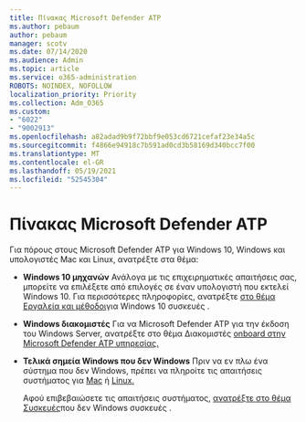 ```yaml
---
title: Πίνακας Microsoft Defender ATP
ms.author: pebaum
author: pebaum
manager: scotv
ms.date: 07/14/2020
ms.audience: Admin
ms.topic: article
ms.service: o365-administration
ROBOTS: NOINDEX, NOFOLLOW
localization_priority: Priority
ms.collection: Adm_O365
ms.custom:
- "6022"
- "9002913"
ms.openlocfilehash: a82adad9b9f72bbf9e053cd6721cefaf23e34a5c
ms.sourcegitcommit: f4866e94918c7b591ad0cd3b58169d340bcc7f00
ms.translationtype: MT
ms.contentlocale: el-GR
ms.lasthandoff: 05/19/2021
ms.locfileid: "52545304"
---
```

# <a name="onboarding-microsoft-defender-atp"></a>Πίνακας Microsoft Defender ATP

Για πόρους στους Microsoft Defender ATP για Windows 10, Windows και υπολογιστές Mac και Linux, ανατρέξτε στα θέμα: 

- **Windows 10 μηχανών** Ανάλογα με τις επιχειρηματικές απαιτήσεις σας, μπορείτε να επιλέξετε από επιλογές σε έναν υπολογιστή που εκτελεί Windows 10. Για περισσότερες πληροφορίες, ανατρέξτε [στο θέμα Εργαλεία και μέθοδοι](/windows/security/threat-protection/microsoft-defender-atp/configure-endpoints)για Windows 10 συσκευές . 

- **Windows διακομιστές** Για να Microsoft Defender ATP για την έκδοση του Windows Server, ανατρέξτε στο θέμα Διακομιστές [onboard στην Microsoft Defender ATP υπηρεσίας.](/windows/security/threat-protection/microsoft-defender-atp/configure-server-endpoints)

- **Τελικά σημεία Windows που δεν Windows**  Πριν να εν πλω ένα σύστημα που δεν Windows, πρέπει να πληροίτε τις απαιτήσεις συστήματος για [Mac](/windows/security/threat-protection/microsoft-defender-atp/microsoft-defender-atp-mac#system-requirements) ή [Linux.](/windows/security/threat-protection/microsoft-defender-atp/microsoft-defender-atp-linux#system-requirements)

    Αφού επιβεβαιώσετε τις απαιτήσεις συστήματος, [ανατρέξτε στο θέμα Συσκευές](/windows/security/threat-protection/microsoft-defender-atp/configure-endpoints-non-windows#onboarding-non-windows-machines)που δεν Windows συσκευές .